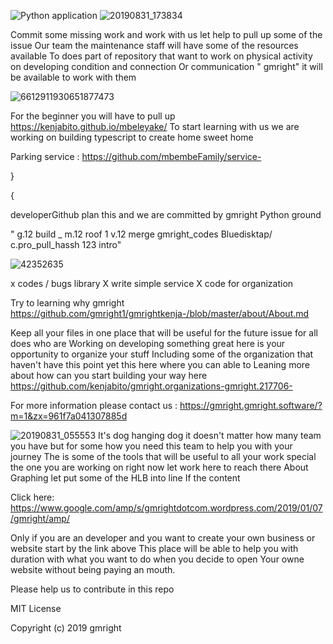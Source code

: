 ![Python application](https://github.com/gmright2/gmrightkenja-/workflows/Python%20application/badge.svg?branch=master)
![20190831_173834](https://user-images.githubusercontent.com/54698352/64069765-5cd01b80-cc16-11e9-8f5e-1d85ce7bdd1e.jpg)

Commit some missing work and work with us let help to pull up some of the issue 
Our team the maintenance staff will have some of the resources available 
To does part of repository that want to work on physical activity on developing condition and connection 
Or communication  " gmright" it will be available to work with them 


![6612911930651877473](https://user-images.githubusercontent.com/54698352/63994147-2466fb00-cab9-11e9-8b30-0a2419cf7a59.png)

For the beginner you will have to pull up https://kenjabito.github.io/mbeleyake/
To start learning with us we are working on building  typescript to create home sweet home

Parking service : https://github.com/mbembeFamily/service-


   } 
 
{


developerGithub plan this and we are committed by gmright 
Python ground 


   " g.12 build _ m.12 roof 1 v.12 merge gmright_codes
    Bluedisktap/ c.pro_pull_hassh 123 intro"


![42352635](https://user-images.githubusercontent.com/42352567/48334818-8d13e280-e621-11e8-8255-49f7b3647f8b.png)



x codes / bugs library 
X write simple service 
X code for organization 


Try to learning why gmright https://github.com/gmright1/gmrightkenja-/blob/master/about/About.md
 

Keep all your files in one place that will be useful for the future issue  for all does who are 
Working on developing something great  here is your opportunity to organize your stuff 
Including some of the organization that haven't have this point yet this here where you can able to 
Leaning more about how can you start building your way here https://github.com/kenjabito/gmright.organizations-gmright.217706-



For more information  please contact us :
https://gmright.gmright.software/?m=1&zx=961f7a041307885d


![20190831_055553](https://user-images.githubusercontent.com/54698352/64063018-29f53b80-cbb4-11e9-9d98-bd47a9b57829.jpg)
It's dog hanging dog it doesn't matter how many team you have but for some how you need this team to help you with your journey 
The is some of the tools that will be useful to all your work special the one you are working on right now let work here to reach there
About Graphing let put some of the HLB into line  If the content 




Click here:
https://www.google.com/amp/s/gmrightdotcom.wordpress.com/2019/01/07/gmright/amp/

Only if you are an developer and you want to create your own business or website start by the link above 
This place will be able to help you with duration with what you want to do when you decide to open
Your owne website without being paying an mouth. 


Please help us to contribute in this repo 


MIT License
 
Copyright (c) 2019 gmright
 

 

